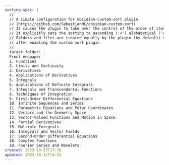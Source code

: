 ```yaml
---
sorting-spec: |
  //
  // A simple configuration for obsidian-custom-sort plugin
  // (https://github.com/SebastianMC/obsidian-custom-sort)
  // It causes the plugin to take over the control of the order of items in the root folder ('/') of the vault
  // It explicitly sets the sorting to ascending ('<') alphabetical ('a-z')
  // Folders and files are treated equally by the plugin (by default) so expect them intermixed
  // after enabling the custom sort plugin
  // 
  target-folder: .
  Front endpaper
  1. Functions
  2. Limits and Continuity
  3. Derivatives
  4. Applications of Derivatives
  5. Integrals
  6. Applications of Definite Integrals
  7. Integrals and Transcendental Functions
  8. Techniques of Integration
  9. First-Order Differential Equations
  10. Infinite Sequences and Series
  11. Parametric Equations and Polar Coordinates
  12. Vectors and the Geometry Space
  13. Vector-Valued Functions and Motion in Space
  14. Partial Derivatives
  15. Multiple Integrals
  16. Integrals and Vector Fields
  17. Second-Order Differential Equations
  18. Complex Functions
  19. Fourier Series and Wavelets
created: 2023-10-27T17:38
updated: 2023-10-31T14:53
---
```

